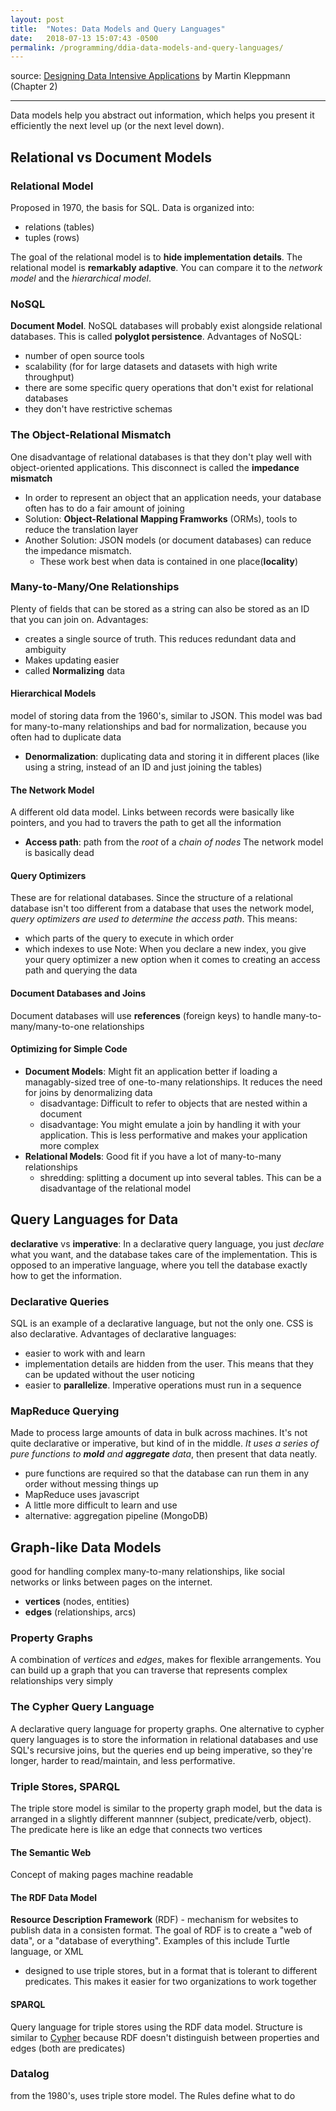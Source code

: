 ```yaml
---
layout: post
title:  "Notes: Data Models and Query Languages"
date:   2018-07-13 15:07:43 -0500
permalink: /programming/ddia-data-models-and-query-languages/
---
```


source: [Designing Data Intensive Applications](https://www.oreilly.com/library/view/designing-data-intensive-applications/9781491903063/) by Martin Kleppmann (Chapter 2)

---

Data models help you abstract out information, which helps you present it efficiently the next level up (or the next level down).

## Relational vs Document Models

### Relational Model
Proposed in 1970, the basis for SQL. Data is organized into:
- relations (tables)
- tuples (rows)

The goal of the relational model is to **hide implementation details**. The relational model is **remarkably adaptive**. You can compare it to the *network model* and the *hierarchical model*.

### NoSQL
**Document Model**. NoSQL databases will probably exist alongside relational databases. This is called **polyglot persistence**. Advantages of NoSQL:
- number of open source tools
- scalability (for for large datasets and datasets with high write throughput)
- there are some specific query operations that don't exist for relational databases
- they don't have restrictive schemas

### The Object-Relational Mismatch
One disadvantage of relational databases is that they don't play well with object-oriented applications. This disconnect is called the **impedance mismatch**
- In order to represent an object that an application needs, your database often has to do a fair amount of joining
- Solution: **Object-Relational Mapping Framworks** (ORMs), tools to reduce the translation layer
- Another Solution: JSON models (or document databases) can reduce the impedance mismatch.
  - These work best when data is contained in one place(**locality**)

### Many-to-Many/One Relationships
Plenty of fields that can be stored as a string can also be stored as an ID that you can join on. Advantages:
- creates a single source of truth. This reduces redundant data and ambiguity
- Makes updating easier
- called **Normalizing** data

#### Hierarchical Models
model of storing data from the 1960's, similar to JSON. This model was bad for many-to-many relationships and bad for normalization, because you often had to duplicate data
- **Denormalization**: duplicating data and storing it in different places (like using a string, instead of an ID and just joining the tables)

#### The Network Model
A different old data model. Links between records were basically like pointers, and you had to travers the path to get all the information
- **Access path**: path from the *root* of a *chain of nodes*
The network model is basically dead

#### Query Optimizers
These are for relational databases. Since the structure of a relational database isn't too different from a database that uses the network model, *query optimizers are used to determine the access path*. This means:
- which parts of the query to execute in which order
- which indexes to use
Note: When you declare a new index, you give your query optimizer a new option when it comes to creating an access path and querying the data

#### Document Databases and Joins
Document databases will use **references** (foreign keys) to handle many-to-many/many-to-one relationships

#### Optimizing for Simple Code
- **Document Models**: Might fit an application better if loading a managably-sized tree of one-to-many relationships. It reduces the need for joins by denormalizing data
  - disadvantage: Difficult to refer to objects that are nested within a document
  - disadvantage: You might emulate a join by handling it with your application. This is less performative and makes your application more complex
- **Relational Models**: Good fit if you have a lot of many-to-many relationships
  - shredding: splitting a document up into several tables. This can be a disadvantage of the relational model

## Query Languages for Data
**declarative** vs **imperative**: In a declarative query language, you just *declare* what you want, and the database takes care of the implementation. This is opposed to an imperative language, where you tell the database exactly how to get the information.

### Declarative Queries
SQL is an example of a declarative language, but not the only one. CSS is also declarative. Advantages of declarative languages:
- easier to work with and learn
- implementation details are hidden from the user. This means that they can be updated without the user noticing
- easier to **parallelize**. Imperative operations must run in a sequence

### MapReduce Querying
Made to process large amounts of data in bulk across machines. It's not quite declarative or imperative, but kind of in the middle. *It uses a series of pure functions to **mold** and **aggregate** data*, then present that data neatly.
- pure functions are required so that the database can run them in any order without messing things up
- MapReduce uses javascript
- A little more difficult to learn and use
- alternative: aggregation pipeline (MongoDB)

## Graph-like Data Models
good for handling complex many-to-many relationships, like social networks or links between pages on the internet.
- **vertices** (nodes, entities)
- **edges** (relationships, arcs)

### Property Graphs
A combination of *vertices* and *edges*, makes for flexible arrangements. You can build up a graph that you can traverse that represents complex relationships very simply

### The Cypher Query Language
A declarative query language for property graphs. One alternative to cypher query languages is to store the information in relational databases and use SQL's recursive joins, but the queries end up being imperative, so they're longer, harder to read/maintain, and less performative.

### Triple Stores, SPARQL
The triple store model is similar to the property graph model, but the data is arranged in a slightly different mannner (subject, predicate/verb, object). The predicate here is like an edge that connects two vertices

#### The Semantic Web
Concept of making pages machine readable

#### The RDF Data Model
**Resource Description Framework** (RDF) - mechanism for websites to publish data in a consisten format. The goal of RDF is to create a "web of data", or a "database of everything". Examples of this include Turtle language, or XML
- designed to use triple stores, but in a format that is tolerant to different predicates. This makes it easier for two organizations to work together

#### SPARQL
Query language for triple stores using the RDF data model. Structure is similar to [Cypher](#the-cypher-query-language) because RDF doesn't distinguish between properties and edges (both are predicates)

### Datalog
from the 1980's, uses triple store model. The Rules define what to do
